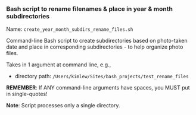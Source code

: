 ### Bash script to rename filenames & place in year & month subdirectories

Name: ```create_year_month_subdirs_rename_files.sh```

Command-line Bash script to create subdirectories based on photo-taken date and place in corresponding subdirectories - to help organize photo files.

 Takes in 1 argument at command line, e.g.,

- directory path: ```/Users/kimlew/Sites/bash_projects/test_rename_files```

**REMEMBER**: If ANY command-line arguments have spaces, you MUST put in single-quotes!

**Note**: Script processes only a single directory.

